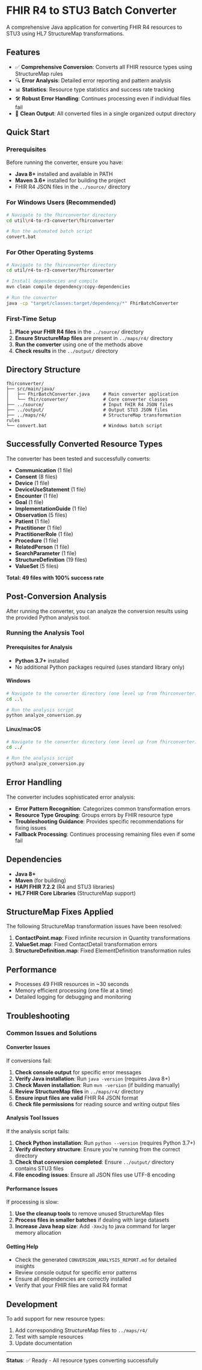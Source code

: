 # FHIR R4 to STU3 Batch Converter

A comprehensive Java application for converting FHIR R4 resources to STU3 using HL7 StructureMap transformations.

## Features

- ✅ **Comprehensive Conversion**: Converts all FHIR resource types using StructureMap rules
- 🔍 **Error Analysis**: Detailed error reporting and pattern analysis
- 📊 **Statistics**: Resource type statistics and success rate tracking
- 🛠️ **Robust Error Handling**: Continues processing even if individual files fail
- 📁 **Clean Output**: All converted files in a single organized output directory

## Quick Start

### Prerequisites
Before running the converter, ensure you have:
- **Java 8+** installed and available in PATH
- **Maven 3.6+** installed for building the project
- FHIR R4 JSON files in the `../source/` directory

### For Windows Users (Recommended)
```bash
# Navigate to the fhirconverter directory
cd util\r4-to-r3-converter\fhirconverter

# Run the automated batch script
convert.bat
```

### For Other Operating Systems
```bash
# Navigate to the fhirconverter directory
cd util/r4-to-r3-converter/fhirconverter

# Install dependencies and compile
mvn clean compile dependency:copy-dependencies

# Run the converter
java -cp "target/classes:target/dependency/*" FhirBatchConverter
```

### First-Time Setup
1. **Place your FHIR R4 files** in the `../source/` directory
2. **Ensure StructureMap files** are present in `../maps/r4/` directory
3. **Run the converter** using one of the methods above
4. **Check results** in the `../output/` directory

## Directory Structure

```
fhirconverter/
├── src/main/java/
│   ├── FhirBatchConverter.java     # Main converter application
│   └── fhir/converter/             # Core converter classes
├── ../source/                      # Input FHIR R4 JSON files
├── ../output/                      # Output STU3 JSON files
├── ../maps/r4/                     # StructureMap transformation rules
└── convert.bat                     # Windows batch script
```

## Successfully Converted Resource Types

The converter has been tested and successfully converts:

- **Communication** (1 file)
- **Consent** (8 files) 
- **Device** (1 file)
- **DeviceUseStatement** (1 file)
- **Encounter** (1 file)
- **Goal** (1 file)
- **ImplementationGuide** (1 file)
- **Observation** (5 files)
- **Patient** (1 file)
- **Practitioner** (1 file)
- **PractitionerRole** (1 file)
- **Procedure** (1 file)
- **RelatedPerson** (1 file)
- **SearchParameter** (1 file)
- **StructureDefinition** (19 files)
- **ValueSet** (5 files)

**Total: 49 files with 100% success rate**

## Post-Conversion Analysis

After running the converter, you can analyze the conversion results using the provided Python analysis tool.

### Running the Analysis Tool

#### Prerequisites for Analysis
- **Python 3.7+** installed
- No additional Python packages required (uses standard library only)

#### Windows
```bash
# Navigate to the converter directory (one level up from fhirconverter)
cd ..\

# Run the analysis script
python analyze_conversion.py
```

#### Linux/macOS
```bash
# Navigate to the converter directory (one level up from fhirconverter)
cd ../

# Run the analysis script
python3 analyze_conversion.py
```

## Error Handling

The converter includes sophisticated error analysis:

- **Error Pattern Recognition**: Categorizes common transformation errors
- **Resource Type Grouping**: Groups errors by FHIR resource type
- **Troubleshooting Guidance**: Provides specific recommendations for fixing issues
- **Fallback Processing**: Continues processing remaining files even if some fail

## Dependencies

- **Java 8+**
- **Maven** (for building)
- **HAPI FHIR 7.2.2** (R4 and STU3 libraries)
- **HL7 FHIR Core Libraries** (StructureMap support)

## StructureMap Fixes Applied

The following StructureMap transformation issues have been resolved:

1. **ContactPoint.map**: Fixed infinite recursion in Quantity transformations
2. **ValueSet.map**: Fixed ContactDetail transformation errors
3. **StructureDefinition.map**: Fixed ElementDefinition transformation rules

## Performance

- Processes 49 FHIR resources in ~30 seconds
- Memory efficient processing (one file at a time)
- Detailed logging for debugging and monitoring

## Troubleshooting

### Common Issues and Solutions

#### Converter Issues
If conversions fail:

1. **Check console output** for specific error messages
2. **Verify Java installation**: Run `java -version` (requires Java 8+)
3. **Check Maven installation**: Run `mvn -version` (if building manually)
4. **Review StructureMap files** in `../maps/r4/` directory
5. **Ensure input files are valid** FHIR R4 JSON format
6. **Check file permissions** for reading source and writing output files

#### Analysis Tool Issues
If the analysis script fails:

1. **Check Python installation**: Run `python --version` (requires Python 3.7+)
2. **Verify directory structure**: Ensure you're running from the correct directory
3. **Check that conversion completed**: Ensure `../output/` directory contains STU3 files
4. **File encoding issues**: Ensure all JSON files use UTF-8 encoding

#### Performance Issues
If processing is slow:

1. **Use the cleanup tools** to remove unused StructureMap files
2. **Process files in smaller batches** if dealing with large datasets
3. **Increase Java heap size**: Add `-Xmx2g` to java command for larger memory allocation

#### Getting Help
- Check the generated `CONVERSION_ANALYSIS_REPORT.md` for detailed insights
- Review console output for specific error patterns
- Ensure all dependencies are correctly installed
- Verify that your FHIR files are valid R4 format

## Development

To add support for new resource types:
1. Add corresponding StructureMap files to `../maps/r4/`
2. Test with sample resources
3. Update documentation

---

**Status**: ✅  Ready - All resource types converting successfully
